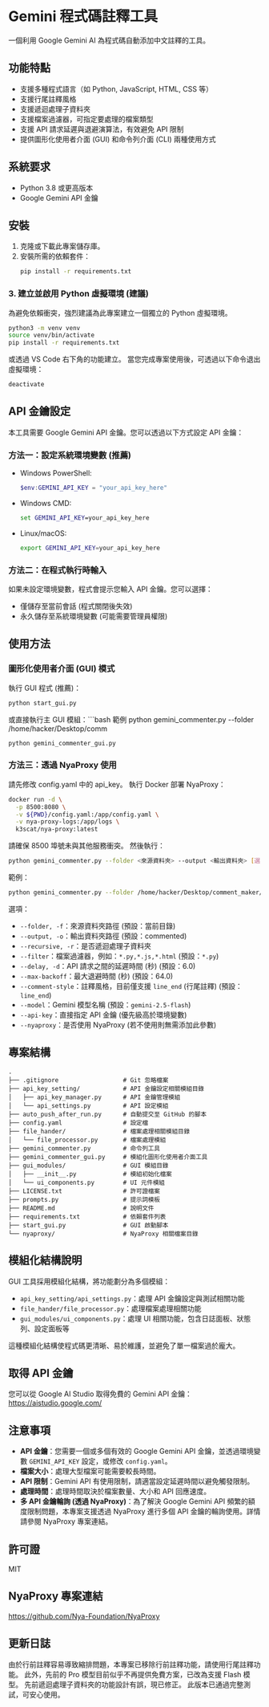 # Gemini 程式碼註釋工具

一個利用 Google Gemini AI 為程式碼自動添加中文註釋的工具。

## 功能特點

- 支援多種程式語言（如 Python, JavaScript, HTML, CSS 等）
- 支援行尾註釋風格
- 支援遞迴處理子資料夾
- 支援檔案過濾器，可指定要處理的檔案類型
- 支援 API 請求延遲與退避演算法，有效避免 API 限制
- 提供圖形化使用者介面 (GUI) 和命令列介面 (CLI) 兩種使用方式

## 系統要求

- Python 3.8 或更高版本
- Google Gemini API 金鑰

## 安裝

1. 克隆或下載此專案儲存庫。
2. 安裝所需的依賴套件：
   ```bash
   pip install -r requirements.txt
   ```

### 3. 建立並啟用 Python 虛擬環境 (建議)

為避免依賴衝突，強烈建議為此專案建立一個獨立的 Python 虛擬環境。

```bash
python3 -m venv venv
source venv/bin/activate
pip install -r requirements.txt
```

或透過 VS Code 右下角的功能建立。
當您完成專案使用後，可透過以下命令退出虛擬環境：

```bash
deactivate
```

## API 金鑰設定

本工具需要 Google Gemini API 金鑰。您可以透過以下方式設定 API 金鑰：

### 方法一：設定系統環境變數 (推薦)

- Windows PowerShell:

  ```powershell
  $env:GEMINI_API_KEY = "your_api_key_here"
  ```

- Windows CMD:

  ```cmd
  set GEMINI_API_KEY=your_api_key_here
  ```

- Linux/macOS:
  ```bash
  export GEMINI_API_KEY=your_api_key_here
  ```

### 方法二：在程式執行時輸入

如果未設定環境變數，程式會提示您輸入 API 金鑰。您可以選擇：

- 僅儲存至當前會話 (程式關閉後失效)
- 永久儲存至系統環境變數 (可能需要管理員權限)

## 使用方法

### 圖形化使用者介面 (GUI) 模式

執行 GUI 程式 (推薦)：

```bash
python start_gui.py
```

或直接執行主 GUI 模組：```bash
範例
python gemini_commenter.py --folder /home/hacker/Desktop/comm

```bash
python gemini_commenter_gui.py
```

### 方法三：透過 NyaProxy 使用

請先修改 config.yaml 中的 api_key。
執行 Docker 部署 NyaProxy：

```bash
docker run -d \
  -p 8500:8080 \
  -v ${PWD}/config.yaml:/app/config.yaml \
  -v nya-proxy-logs:/app/logs \
  k3scat/nya-proxy:latest
```

請確保 8500 埠號未與其他服務衝突。
然後執行：

```bash
python gemini_commenter.py --folder <來源資料夾> --output <輸出資料夾> [選項]
```

範例：

```bash
python gemini_commenter.py --folder /home/hacker/Desktop/comment_maker/test --output /home/hacker/Desktop/comment_maker/output --filter *.py,*.html --delay 6.0 --max-backoff 64.0 --model gemini-2.5-flash --api-key ?? --nyaproxy --recursive
```

選項：

- `--folder, -f`：來源資料夾路徑 (預設：當前目錄)
- `--output, -o`：輸出資料夾路徑 (預設：commented)
- `--recursive, -r`：是否遞迴處理子資料夾
- `--filter`：檔案過濾器，例如：`*.py,*.js,*.html` (預設：`*.py`)
- `--delay, -d`：API 請求之間的延遲時間 (秒) (預設：6.0)
- `--max-backoff`：最大退避時間 (秒) (預設：64.0)
- `--comment-style`：註釋風格，目前僅支援 `line_end` (行尾註釋) (預設：`line_end`)
- `--model`：Gemini 模型名稱 (預設：`gemini-2.5-flash`)
- `--api-key`：直接指定 API 金鑰 (優先級高於環境變數)
- `--nyaproxy`：是否使用 NyaProxy (若不使用則無需添加此參數)

## 專案結構

```
.
├── .gitignore                  # Git 忽略檔案
├── api_key_setting/            # API 金鑰設定相關模組目錄
│   ├── api_key_manager.py      # API 金鑰管理模組
│   └── api_settings.py         # API 設定模組
├── auto_push_after_run.py      # 自動提交至 GitHub 的腳本
├── config.yaml                 # 設定檔
├── file_hander/                # 檔案處理相關模組目錄
│   └── file_processor.py       # 檔案處理模組
├── gemini_commenter.py         # 命令列工具
├── gemini_commenter_gui.py     # 模組化圖形化使用者介面工具
├── gui_modules/                # GUI 模組目錄
│   ├── __init__.py             # 模組初始化檔案
│   └── ui_components.py        # UI 元件模組
├── LICENSE.txt                 # 許可證檔案
├── prompts.py                  # 提示詞模板
├── README.md                   # 說明文件
├── requirements.txt            # 依賴套件列表
├── start_gui.py                # GUI 啟動腳本
└── nyaproxy/                   # NyaProxy 相關檔案目錄
```

## 模組化結構說明

GUI 工具採用模組化結構，將功能劃分為多個模組：

- `api_key_setting/api_settings.py`：處理 API 金鑰設定與測試相關功能
- `file_hander/file_processor.py`：處理檔案處理相關功能
- `gui_modules/ui_components.py`：處理 UI 相關功能，包含日誌面板、狀態列、設定面板等

這種模組化結構使程式碼更清晰、易於維護，並避免了單一檔案過於龐大。

## 取得 API 金鑰

您可以從 Google AI Studio 取得免費的 Gemini API 金鑰：
https://aistudio.google.com/

## 注意事項

- **API 金鑰**：您需要一個或多個有效的 Google Gemini API 金鑰，並透過環境變數 `GEMINI_API_KEY` 設定，或修改 `config.yaml`。
- **檔案大小**：處理大型檔案可能需要較長時間。
- **API 限制**：Gemini API 有使用限制，請適當設定延遲時間以避免觸發限制。
- **處理時間**：處理時間取決於檔案數量、大小和 API 回應速度。
- **多 API 金鑰輪詢 (透過 NyaProxy)**：為了解決 Google Gemini API 頻繁的額度限制問題，本專案支援透過 NyaProxy 進行多個 API 金鑰的輪詢使用。詳情請參閱 NyaProxy 專案連結。

## 許可證

MIT

## NyaProxy 專案連結

https://github.com/Nya-Foundation/NyaProxy

## 更新日誌

由於行前註釋容易導致縮排問題，本專案已移除行前註釋功能，請使用行尾註釋功能。
此外，先前的 Pro 模型目前似乎不再提供免費方案，已改為支援 Flash 模型。
先前遞迴處理子資料夾的功能設計有誤，現已修正。
此版本已通過完整測試，可安心使用。
